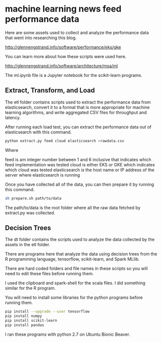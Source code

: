 # machine learning news feed performance data

Here are some assets used to collect and analyze the performance data that went into researching this blog.

http://glennengstrand.info/software/performance/eks/gke

You can learn more about how these scripts were used here.

http://glennengstrand.info/software/architecture/msa/ml

The ml.ipynb file is a Jupyter notebook for the scikit-learn programs.

## Extract, Transform, and Load

The etl folder contains scripts used to extract the performance data from elasticsearch, convert it to a format that is more appropriate for machine learning algorithms, and write aggregated CSV files for throughput and latency.

After running each load test, you can extract the performance data out of elasticsearch with this command.

```bash
python extract.py feed cloud elasticsearch >rawdata.csv
```

Where

feed is am integer number between 1 and 6 inclusive that indicates which feed implementation was tested
cloud is either EKS or GKE which indicates which cloud was tested
elasticsearch is the host name or IP address of the server where elasticsearch is running

Once you have collected all of the data, you can then prepare it by running this command.

```bash
sh prepare.sh path/to/data
```

The path/to/data is the root folder where all the raw data fetched by extract.py was collected.

## Decision Trees

The dt folder contains the scripts used to analyze the data collected by the assets in the etl folder.

There are programs here that analyze the data using decision trees from the R programming language, tensorflow, scikit-learn, and Spark MLlib.

There are hard coded folders and file names in these scripts so you will need to edit these files before running them.

I used the clipboard and spark-shell for the scala files. I did something similar for the R program.

You will need to install some libraries for the python programs before running them.

```bash
pip install --upgrade --user tensorflow
pip install numpy
pip install scikit-learn
pip install pandas
```

I ran these programs with python 2.7 on Ubuntu Bionic Beaver.
